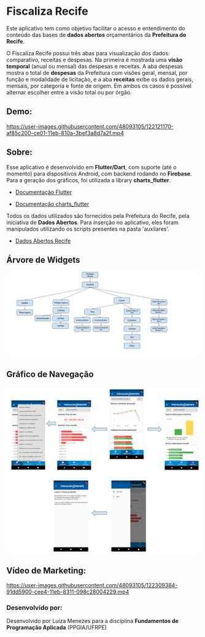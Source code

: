 
# Fiscaliza Recife

Este aplicativo tem como objetivo facilitar o acesso e entendimento do conteúdo das bases de **dados abertos** orçamentários da **Prefeitura do Recife**.

O Fiscaliza Recife possui três abas para visualização dos dados: comparativo, receitas e despesas. Na primeira é mostrada uma **visão temporal** (anual ou mensal) das despesas e receitas. A aba despesas mostra o total de **despesas** da Prefeitura com visões geral, mensal, por função e modalidade de licitação, e a aba **receitas** exibe os dados gerais, mensais, por categoria e fonte de origem. Em ambos os casos é possível alternar escolher entre a visão total ou por órgão. 

## Demo:

https://user-images.githubusercontent.com/48093105/122121170-af85c200-ce01-11eb-810a-3bef3a8d7a2f.mp4


## Sobre:

Esse aplicativo é desenvolvido em **Flutter/Dart**, com suporte (até o momento) para dispositivos Android, com backend rodando no **Firebase**. Para a geração dos gráficos, foi utilizada a library **charts_flutter**.

- [Documentação Flutter](https://flutter.dev/docs/)

- [Documentação charts_flutter](https://pub.dev/packages/charts_flutter)

Todos os dados utilizados são fornecidos pela Prefeitura do Recife, pela iniciativa de **Dados Abertos**. Para inserção no aplicativo, eles foram manipulados utilizando os scripts presentes na pasta 'auxilares'.

- [Dados Abertos Recife](http://dados.recife.pe.gov.br/)

## Árvore de Widgets

![Árvore de Widgets](https://github.com/menezesluiza/fiscaliza_recife/blob/master/images/arvore_widgets_V2.png)

## Gráfico de Navegação

![Gráfico de Navegação](https://github.com/menezesluiza/fiscaliza_recife/blob/master/images/grafico_navegacao_new.png)

## Vídeo de Marketing:

https://user-images.githubusercontent.com/48093105/122309384-91dd5900-cee4-11eb-8311-098c28004229.mp4

### Desenvolvido por: 

Desenvolvido por Luíza Menezes para a disciplina **Fundamentos de Programação Aplicada** (PPGIA/UFRPE)
